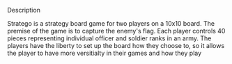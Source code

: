 Description 


Stratego is a strategy board game for two players on a 10x10 board. The premise of the game is to capture the enemy's flag. Each player controls 40 pieces representing individual officer and soldier ranks in an army. The players have the liberty to set up the board how they choose to, so it allows the player to have more versitialty in their games and how they play 

